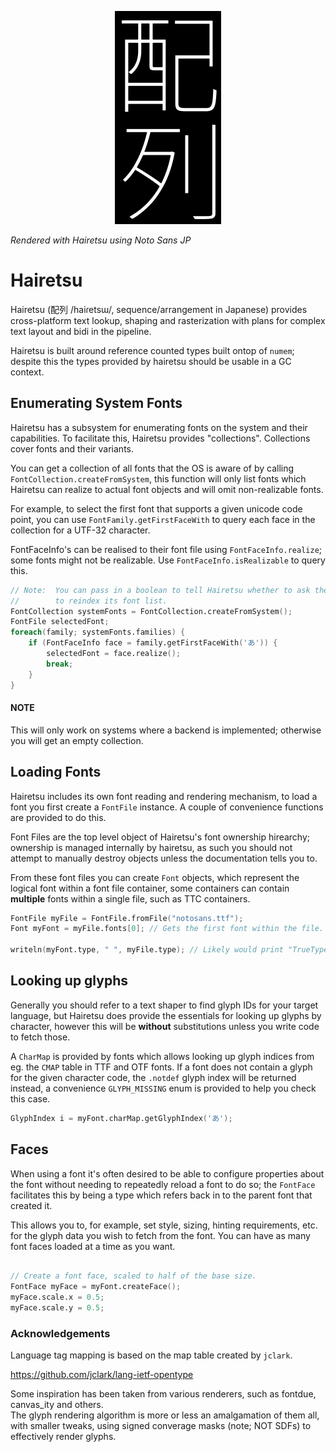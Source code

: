 <p align="center">
    <img src="hairetsu.png" alt="NuMem" style="height: 50%; max-height: 512px; width: auto;">
</p>  

*Rendered with Hairetsu using Noto Sans JP*

# Hairetsu
Hairetsu (配列 /haiɾetsɯ/, sequence/arrangement in Japanese) provides cross-platform text 
lookup, shaping and rasterization with plans for complex text layout and bidi in the pipeline.

Hairetsu is built around reference counted types built ontop of `numem`; despite this the types provided
by hairetsu should be usable in a GC context.

## Enumerating System Fonts

Hairetsu has a subsystem for enumerating fonts on the system and their capabilities.
To facilitate this, Hairetsu provides "collections". Collections cover fonts and their variants.

You can get a collection of all fonts that the OS is aware of by calling `FontCollection.createFromSystem`,
this function will only list fonts which Hairetsu can realize to actual font objects and will omit non-realizable fonts.

For example, to select the first font that supports a given unicode code point, 
you can use `FontFamily.getFirstFaceWith` to query each face in the collection for a UTF-32 character.

FontFaceInfo's can be realised to their font file using `FontFaceInfo.realize`; some fonts might not be
realizable. Use `FontFaceInfo.isRealizable` to query this.

```d
// Note:  You can pass in a boolean to tell Hairetsu whether to ask the OS
//        to reindex its font list.
FontCollection systemFonts = FontCollection.createFromSystem();
FontFile selectedFont;
foreach(family; systemFonts.families) {
    if (FontFaceInfo face = family.getFirstFaceWith('あ')) {
        selectedFont = face.realize();
        break;
    }
}
```

#### NOTE
This will only work on systems where a backend is implemented; otherwise you will get an empty collection.

## Loading Fonts

Hairetsu includes its own font reading and rendering mechanism, to load a font you first create a `FontFile` instance.
A couple of convenience functions are provided to do this.

Font Files are the top level object of Hairetsu's font ownership hirearchy; ownership is managed internally by hairetsu,
as such you should not attempt to manually destroy objects unless the documentation tells you to.

From these font files you can create `Font` objects, which represent the logical font within a font file container,
some containers can contain **multiple** fonts within a single file, such as TTC containers.

```d
FontFile myFile = FontFile.fromFile("notosans.ttf");
Font myFont = myFile.fonts[0]; // Gets the first font within the file.

writeln(myFont.type, " ", myFile.type); // Likely would print "TrueType SFNT"
```

## Looking up glyphs

Generally you should refer to a text shaper to find glyph IDs for your target language,
but Hairetsu does provide the essentials for looking up glyphs by character, however this
will be **without** substitutions unless you write code to fetch those.

A `CharMap` is provided by fonts which allows looking up glyph indices from eg. the `CMAP`
table in TTF and OTF fonts. If a font does not contain a glyph for the given character code,
the `.notdef` glyph index will be returned instead, a convenience `GLYPH_MISSING` enum is provided
to help you check this case.

```d
GlyphIndex i = myFont.charMap.getGlyphIndex('あ');
```

## Faces
When using a font it's often desired to be able to configure properties about the font without needing
to repeatedly reload a font to do so; the `FontFace` facilitates this by being a type which refers
back in to the parent font that created it.

This allows you to, for example, set style, sizing, hinting requirements, etc. for the glyph data
you wish to fetch from the font. You can have as many font faces loaded at a time as you want.

```d

// Create a font face, scaled to half of the base size.
FontFace myFace = myFont.createFace();
myFace.scale.x = 0.5;
myFace.scale.y = 0.5;
```

### Acknowledgements
Language tag mapping is based on the map table created by `jclark`.

https://github.com/jclark/lang-ietf-opentype

Some inspiration has been taken from various renderers, such as fontdue, canvas_ity and others.  
The glyph rendering algorithm is more or less an amalgamation of them all, with smaller tweaks,
using signed converage masks (note; NOT SDFs) to effectively render glyphs.